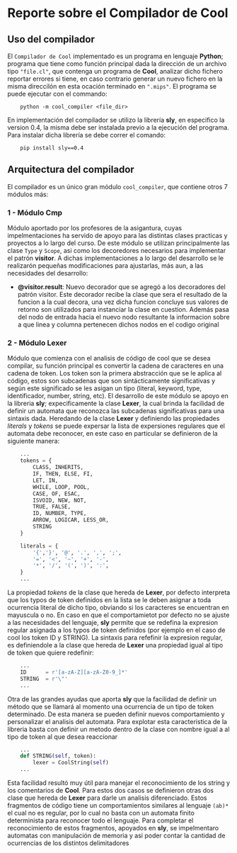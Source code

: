 # Reporte sobre el Compilador de Cool

## Uso del compilador

El `Compilador de Cool` implementado es un programa en lenguaje **Python**; programa que tiene
como función principal dada la dirección de un archivo tipo `"file.cl"`, que contenga un programa
de **Cool**, analizar dicho fichero reportar errores si tiene, en caso contrario generar un nuevo
fichero en la misma direccilón en esta ocación terminado en `".mips"`. El programa se puede ejecutar
con el commando:

        python -m cool_compiler <file_dir>

En implementación del compilador se utilizo la librería **sly**, en especifico la version 0.4, la misma
debe ser instalada previo a la ejecución del programa. Para instalar dicha librería se debe correr el comando:

        pip install sly==0.4

## Arquitectura del compilador

El compilador es un único gran módulo `cool_compiler`, que contiene otros 7 módulos más:

### 1 - Módulo Cmp

Módulo aportado por los profesores de la asigantura, cuyas impelmentaciones ha servido de
apoyo para las distintas clases practicas y proyectos a lo largo del curso. De este módulo
se utilizan principalmente las clase `Type` y `Scope`, asi como los decoredores necesarios para
implementar el patrón **visitor**. A dichas implementaciones a lo largo del desarrollo se le
realizarón pequeñas modificaciones para ajustarlas, más aun, a las necesidades del desarrollo:

- __@visitor.result__: Nuevo decorador que se agregó a los decoradores del patrón visitor.
  Este decorador recibe la clase que sera el resultado de la funcion a la cual decora, una vez
  dicha funcion concluye sus valores de retorno son utilizados para instanciar la clase en
  cuestion. Además pasa del nodo de entrada hacia el nuevo nodo resultante la informacion
  sobre a que linea y columna pertenecen dichos nodos en el codigo original

### 2 - Módulo Lexer

Módulo que comienza con el analisis de código de cool que se desea compilar, su función principal
es convertir la cadena de caracteres en una cadena de token. Los token son la primera abstracción
que se le aplica al código, estos son subcadenas que son sintácticamente significativas y según
este significado se les asigan un tipo (literal, keyword, type, identificador, number, string, etc).
El desarrollo de este módulo se apoyo en la libreria **sly**; expecificamente la clase **Lexer**, la cual
brinda la facilidad de definir un automata que reconozca las subcadenas significativas para una
sintaxis dada. Heredando de la clase **Lexer** y definiendo las propiedades _literals_ y _tokens_ se
puede expersar la lista de expersiones regulares que el automata debe reconocer, en este caso en
particular se definieron de la siguiente manera:

```python
    ...
    tokens = {
        CLASS, INHERITS,
        IF, THEN, ELSE, FI,
        LET, IN,
        WHILE, LOOP, POOL,
        CASE, OF, ESAC,
        ISVOID, NEW, NOT,
        TRUE, FALSE,
        ID, NUMBER, TYPE,
        ARROW, LOGICAR, LESS_OR,
        STRING
    }

    literals = {
        '{','}', '@', '.', ',', ';',
        '=', '<', '~', '+', '-',
        '*', '/', '(', ')', ':',
    }
    ...
```

La propiedad _tokens_ de la clase que hereda de **Lexer**, por defecto interpreta que los typos de
token definidos en la lista se le deben asignar a toda ocurrencia literal de dicho tipo, obviando si los
caracteres se encuentran en mayuscula o no. En caso en que el comportamietot por defecto no se ajuste
a las necesidades del lenguaje, **sly** permite que se redefina la expresion regular asignada a los typos
de token definidos (por ejemplo en el caso de cool los token ID y STRING). La sintaxis para refefinir
la expresion regular, es definiendole a la clase que hereda de **Lexer** una propiedad igual al tipo de
token que quiere redefinir:

```python
    ...
    ID      = r'[a-zA-Z][a-zA-Z0-9_]*'
    STRING  = r'\"'
    ...
```

Otra de las grandes ayudas que aporta **sly** que la facilidad de definir un método que se llamará al
momento una ocurrencia de un tipo de token determinado. De esta manera se pueden definir nuevos
comportamiento y personalizar el analisis del automata. Para explotar esta caracteristica de la libreria
basta con definir un metodo dentro de la clase con nombre igual a al tipo de token al que desea reaccionar

```python
    ...
    def STRING(self, token):
        lexer = CoolString(self)
    ...
```

Esta facilidad resultó muy útil para manejar el reconocimiento de los string y los comentarios de **Cool**.
Para estos dos casos se definieron otras dos clase que hereda de **Lexer** para darle un analisis diferenciado.
Estos fragmentos de código tiene un comportamientos similares al lenguaje `(ab)*` el cual no es regular, por lo
cual no basta con un automata finito determinista para reconocer todo el lenguaje. Para completar el reconocimiento
de estos fragmentos, apoyados en **sly**, se impelmentaro automatas con manipulación de memoria y asi poder contar
la cantidad de ocurrencias de los distintos delimitadores

